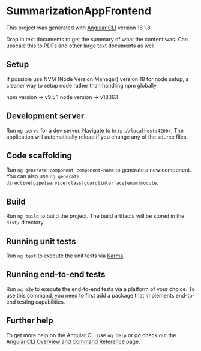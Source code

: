 # SummarizationAppFrontend

This project was generated with [Angular CLI](https://github.com/angular/angular-cli) version 16.1.8.

Drop in text documents to get the summary of what the content was.
Can upscale this to PDFs and other large text documents as well.

## Setup

If possible use NVM (Node Version Manager) version 18 for node setup, a cleaner way to setup node rather than handling npm globally.

npm version -> v9.5.1
node version -> v18.16.1

## Development server

Run `ng serve` for a dev server. Navigate to `http://localhost:4200/`. The application will automatically reload if you change any of the source files.

## Code scaffolding

Run `ng generate component component-name` to generate a new component. You can also use `ng generate directive|pipe|service|class|guard|interface|enum|module`.

## Build

Run `ng build` to build the project. The build artifacts will be stored in the `dist/` directory.

## Running unit tests

Run `ng test` to execute the unit tests via [Karma](https://karma-runner.github.io).

## Running end-to-end tests

Run `ng e2e` to execute the end-to-end tests via a platform of your choice. To use this command, you need to first add a package that implements end-to-end testing capabilities.

## Further help

To get more help on the Angular CLI use `ng help` or go check out the [Angular CLI Overview and Command Reference](https://angular.io/cli) page.
